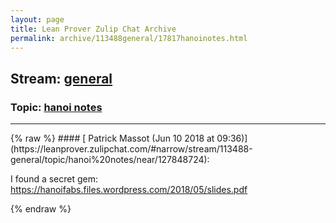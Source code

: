 ```yaml
---
layout: page
title: Lean Prover Zulip Chat Archive 
permalink: archive/113488general/17817hanoinotes.html
---
```


## Stream: [general](https://leanprover-community.github.io/archive/113488general/index.html)
### Topic: [hanoi notes](https://leanprover-community.github.io/archive/113488general/17817hanoinotes.html)

---

<base href="https://leanprover.zulipchat.com">
{% raw %}
#### [ Patrick Massot (Jun 10 2018 at 09:36)](https://leanprover.zulipchat.com/#narrow/stream/113488-general/topic/hanoi%20notes/near/127848724):
<p>I found a secret gem: <a href="https://hanoifabs.files.wordpress.com/2018/05/slides.pdf" target="_blank" title="https://hanoifabs.files.wordpress.com/2018/05/slides.pdf">https://hanoifabs.files.wordpress.com/2018/05/slides.pdf</a></p>


{% endraw %}
